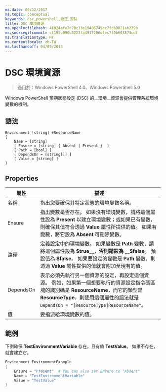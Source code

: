 ```yaml
---
ms.date: 06/12/2017
ms.topic: conceptual
keywords: dsc,powershell,設定,安裝
title: DSC 環境資源
ms.openlocfilehash: 4f024afe2d70c13e19406745ec7fd69821ab229b
ms.sourcegitcommit: cf195b090b3223fa4917206dfec7f0b603873cdf
ms.translationtype: HT
ms.contentlocale: zh-TW
ms.lasthandoff: 04/09/2018
---
```

# <a name="dsc-environment-resource"></a>DSC 環境資源

> 適用於：Windows PowerShell 4.0、Windows PowerShell 5.0

Windows PowerShell 預期狀態設定 (DSC) 的__環境__資源會提供管理系統環境變數的機制。

## <a name="syntax"></a>語法
``` mof
Environment [string] #ResourceName
{
    Name = [string]
    [ Ensure = [string] { Absent | Present }  ]
    [ Path = [bool] ]
    [ DependsOn = [string[]] ]
    [ Value = [string] ]
}
```

## <a name="properties"></a>Properties

|  屬性  |  描述   |
|---|---|
| 名稱| 指出您要確保其特定狀態的環境變數名稱。|
| Ensure| 指出變數是否存在。 如果沒有環境變數，請將這個屬性設為 __Present__ 以建立環境變數；或如果已有變數，則確保其值符合透過 __Value__ 屬性所提供的值。 如果有變數，將它設為 __Absent__ 可刪除變數。|
| 路徑| 定義設定中的環境變數。 如果變數是 __Path__ 變數，請將這個屬性設為 __$true__，否則請設為 __$false__。 預設值為 __$false__。 如果要設定的變數是 __Path__ 變數，則透過 __Value__ 屬性提供的值就會附加至現有的值。|
| DependsOn | 表示必須先執行另一個資源的設定，再設定這個資源。 例如，如果第一個想要執行的資源設定指令碼區塊的識別碼是 __ResourceName__，而它的類型是 __ResourceType__，則使用這個屬性的語法就是 `DependsOn = "[ResourceType]ResourceName"`。|
| 值| 要指派給環境變數的值。|

## <a name="example"></a>範例

下例確保 __TestEnvironmentVariable__ 存在，且有值 __TestValue__。 如果不存在，就會建立它。

```powershell
Environment EnvironmentExample
{
    Ensure = "Present"  # You can also set Ensure to "Absent"
    Name = "TestEnvironmentVariable"
    Value = "TestValue"
}
```